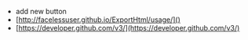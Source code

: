 - add new button
- [http://facelessuser.github.io/ExportHtml/usage/]()
- [https://developer.github.com/v3/](https://developer.github.com/v3/)
